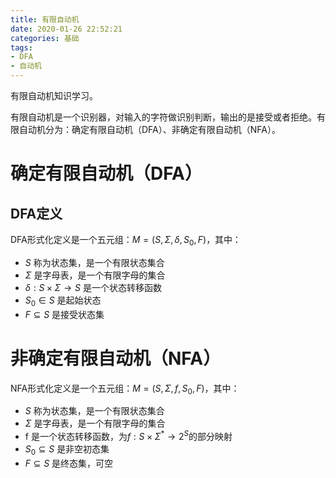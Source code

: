 ```yaml
---
title: 有限自动机
date: 2020-01-26 22:52:21
categories: 基础
tags:
- DFA
- 自动机
---
```


有限自动机知识学习。

<!--more-->

有限自动机是一个识别器，对输入的字符做识别判断，输出的是接受或者拒绝。有限自动机分为：确定有限自动机（DFA）、非确定有限自动机（NFA）。

# 确定有限自动机（DFA）

## DFA定义

DFA形式化定义是一个五元组：$M=(S, \Sigma, \delta, S_0, F)$，其中：

- $S$ 称为状态集，是一个有限状态集合
- $\Sigma$ 是字母表，是一个有限字母的集合
- $\delta: S \times \Sigma \rightarrow S$ 是一个状态转移函数
- $S_0 \in S$ 是起始状态
- $F \subseteq S$ 是接受状态集

# 非确定有限自动机（NFA）

NFA形式化定义是一个五元组：$M=(S, \Sigma, f, S_0, F)$，其中：

- $S$ 称为状态集，是一个有限状态集合
- $\Sigma$ 是字母表，是一个有限字母的集合
- f 是一个状态转移函数，为$f: S \times \Sigma^{*} \rightarrow 2^{S}$的部分映射
- $S_0 \subseteq S$ 是非空初态集
- $F \subseteq S$ 是终态集，可空

